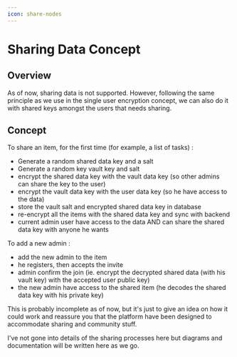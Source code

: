 ```yaml
---
icon: share-nodes
---
```


# Sharing Data Concept

## Overview

As of now, sharing data is not supported. However, following the same principle as we use in the single user encryption concept, we can also do it with shared keys amongst the users that needs sharing.



## Concept

To share an item, for the first time (for example, a list of tasks) :&#x20;

* Generate a random shared data key and a salt
* Generate a random key vault key and salt
* encrypt the shared data key with the vault data key (so other admins can share the key to the user)
* encrypt the vault data key with the user data key (so he have access to the data)
* store the vault salt and encrypted shared data key in database
* re-encrypt all the items with the shared data key and sync with backend
* current admin user have access to the data AND can share the shared data key with anyone he wants



To add a new admin :&#x20;

* add the new admin to the item
* he registers, then accepts the invite
* admin confirm the join (ie. encrypt the decrypted shared data (with his vault key) with the accepted user public key)
* the new admin have access to the shared item (he decodes the shared data key with his private key)



This is probably incomplete as of now, but it's just to give an idea on how it could work and reassure you that the platform have been designed to accommodate sharing and community stuff.

I've not gone into details of the sharing processes here but diagrams and documentation will be written here as we go.

